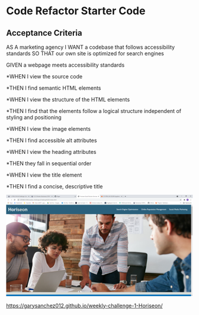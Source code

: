 # Code Refactor Starter Code

## Acceptance Criteria

AS A marketing agency
I WANT a codebase that follows accessibility standards
SO THAT our own site is optimized for search engines

GIVEN a webpage meets accessibility standards

*WHEN I view the source code

*THEN I find semantic HTML elements

*WHEN I view the structure of the HTML elements

*THEN I find that the elements follow a logical structure independent of styling and positioning

*WHEN I view the image elements

*THEN I find accessible alt attributes

*WHEN I view the heading attributes

*THEN they fall in sequential order

*WHEN I view the title element

*THEN I find a concise, descriptive title

![screenshot of website](./assets/images/screenshot.png "the Hero of the website")

https://garysanchez012.github.io/weekly-challenge-1-Horiseon/